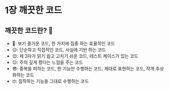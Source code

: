 # 1장 깨끗한 코드

## 깨끗한 코드란? 🤔

- 🙂: 보기 즐거운 코드, 한 가지에 집중 하는 효율적인 코드
- 😉: 단순하고 직접적인 코드, 사실에 기반 하는 코드
- 😌: 제 3자가 읽기 쉽고 고치기 쉬운 코드, 테스트 케이스가 있는 코드
- 😐: 주의 깊게 짰다는 느낌을 주는 코드
- 😎: 중복을 피하는 코드, 한 기능만 수행하는 코드, 제대로 표현하는 코드, 작게 추상화하는 코드
- 🤓: 짐작하는 기능을 그대로 수행하는 코드
